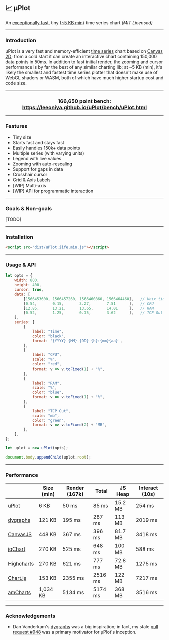 ## 📈 μPlot

An [exceptionally fast](#performance), tiny ([~5 KB min](https://github.com/leeoniya/uPlot/tree/master/dist/uPlot.iife.min.js)) time series chart _(MIT Licensed)_

---
### Introduction

μPlot is a very fast and memory-efficient [time series](https://en.wikipedia.org/wiki/Time_series) chart based on [Canvas 2D](https://developer.mozilla.org/en-US/docs/Web/API/CanvasRenderingContext2D); from a cold start it can create an interactive chart containing 150,000 data points in 50ms. In addition to fast initial render, the zooming and cursor performance is by far the best of any similar charting lib; at ~5 KB (min), it's likely the smallest and fastest time series plotter that doesn't make use of WebGL shaders or WASM, both of which have much higher startup cost and code size.

---
<h3 align="center">166,650 point bench: <a href="https://leeoniya.github.io/uPlot/bench/uPlot.html">https://leeoniya.github.io/uPlot/bench/uPlot.html</a></h3>

---
### Features

- Tiny size
- Starts fast and stays fast
- Easily handles 150k+ data points
- Multiple series (with varying units)
- Legend with live values
- Zooming with auto-rescaling
- Support for gaps in data
- Crosshair cursor
- Grid & Axis Labels
- [WIP] Multi-axis
- [WIP] API for programmatic interaction

---
### Goals & Non-goals

[TODO]

---
### Installation

```html
<script src="dist/uPlot.iife.min.js"></script>
```

---
### Usage & API

```js
let opts = {
    width: 800,
    height: 400,
    cursor: true,
    data: [
        [1566453600, 1566457260, 1566460860, 1566464460],   // Unix timestamps
        [0.54,       0.15,       3.27,       7.51      ],   // CPU
        [12.85,      13.21,      13.65,      14.01     ],   // RAM
        [0.52,       1.25,       0.75,       3.62      ],   // TCP Out
    ],
    series: [
        {
            label: "Time",
            color: "black",
            format: '{YYYY}-{MM}-{DD} {h}:{mm}{aa}',
        },
        {
            label: "CPU",
            scale: "%",
            color: "red",
            format: v => v.toFixed(1) + "%",
        },
        {
            label: "RAM",
            scale: "%",
            color: "blue",
            format: v => v.toFixed(1) + "%",
        },
        {
            label: "TCP Out",
            scale: "mb",
            color: "green",
            format: v => v.toFixed(2) + "MB",
        },
    ],
};

let uplot = new uPlot(opts);

document.body.appendChild(uplot.root);
```

---
### Performance

<table>
	<thead>
		<tr>
			<th></th>
			<th>Size (min)</th>
			<th>Render (167k)</th>
			<th>Total</th>
			<th>JS Heap</th>
			<th>Interact (10s)</th>
		</tr>
	</thead>
	<tbody>
		<tr>
			<td><a href="https://leeoniya.github.io/uPlot/bench/uPlot.html">uPlot</a></td>
			<td>6 KB</td>
			<td>50 ms</td>
			<td>85 ms</td>
			<td>15.2 MB</td>
			<td>254 ms</td>
		</tr>
		<tr>
			<td><a href="https://leeoniya.github.io/uPlot/bench/dygraphs.html">dygraphs</a></td>
			<td>121 KB</td>
			<td>195 ms</td>
			<td>287 ms</td>
			<td>113 MB</td>
			<td>2019 ms</td>
		</tr>
		<tr>
			<td><a href="https://leeoniya.github.io/uPlot/bench/CanvasJS.html">CanvasJS</a></td>
			<td>448 KB</td>
			<td>367 ms</td>
			<td>396 ms</td>
			<td>81.7 MB</td>
			<td>3418 ms</td>
		</tr>
		<tr>
			<td><a href="https://leeoniya.github.io/uPlot/bench/jqChart.html">jqChart</a></td>
			<td>270 KB</td>
			<td>525 ms</td>
			<td>648 ms</td>
			<td>100 MB</td>
			<td>588 ms</td>
		</tr>
		<tr>
			<td><a href="https://leeoniya.github.io/uPlot/bench/Highcharts.html">Highcharts</a></td>
			<td>270 KB</td>
			<td>621 ms</td>
			<td>777 ms</td>
			<td>72.8 MB</td>
			<td>1275 ms</td>
		</tr>
		<tr>
			<td><a href="https://leeoniya.github.io/uPlot/bench/Chart.js.html">Chart.js</a></td>
			<td>153 KB</td>
			<td>2355 ms</td>
			<td>2516 ms</td>
			<td>122 MB</td>
			<td>7217 ms</td>
		</tr>
		<tr>
			<td><a href="https://leeoniya.github.io/uPlot/bench/amCharts.html">amCharts</a></td>
			<td>1,034 KB</td>
			<td>5134 ms</td>
			<td>5174 ms</td>
			<td>368 MB</td>
			<td>3516 ms</td>
		</tr>
	</tbody>
</table>

---
### Acknowledgements

- Dan Vanderkam's [dygraphs](https://github.com/danvk/dygraphs) was a big inspiration; in fact, my stale [pull request #948](https://github.com/danvk/dygraphs/pull/948) was a primary motivator for μPlot's inception.